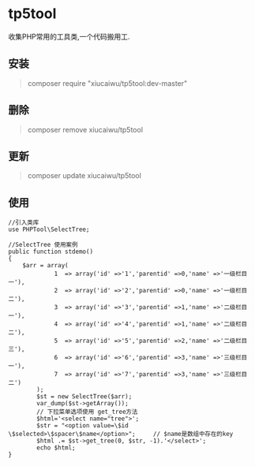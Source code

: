 # tp5tool
收集PHP常用的工具类,一个代码搬用工.

## 安装

> composer require "xiucaiwu/tp5tool:dev-master"

## 删除

> composer remove xiucaiwu/tp5tool

## 更新

> composer update xiucaiwu/tp5tool

## 使用

```
//引入类库
use PHPTool\SelectTree;
```
```
//SelectTree 使用案例
public function stdemo()
{
    $arr = array(
             1  => array('id' =>'1','parentid' =>0,'name' =>'一级栏目一'),
             2  => array('id' =>'2','parentid' =>0,'name' =>'一级栏目二'),
             3  => array('id' =>'3','parentid' =>1,'name' =>'二级栏目一'),
             4  => array('id' =>'4','parentid' =>1,'name' =>'二级栏目二'),
             5  => array('id' =>'5','parentid' =>2,'name' =>'二级栏目三'),
             6  => array('id' =>'6','parentid' =>3,'name' =>'三级栏目一'),
             7  => array('id' =>'7','parentid' =>3,'name' =>'三级栏目二')
        );
        $st = new SelectTree($arr);
        var_dump($st->getArray());
        // 下拉菜单选项使用 get_tree方法
        $html='<select name="tree">';
        $str = "<option value=\$id \$selected>\$spacer\$name</option>";     // $name是数组中存在的key
        $html .= $st->get_tree(0, $str, -1).'</select>';
        echo $html;
}
```
